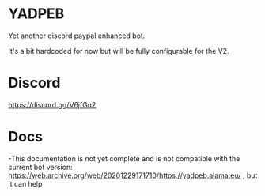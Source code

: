 # YADPEB
Yet another discord paypal enhanced bot.

It's a bit hardcoded for now but will be fully configurable for the V2.

# Discord
https://discord.gg/V6jfGn2

# Docs
-This documentation is not yet complete and is not compatible with the current bot version: https://web.archive.org/web/20201229171710/https://yadpeb.alama.eu/ , but it can help
